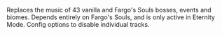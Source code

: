 Replaces the music of 43 vanilla and Fargo's Souls bosses, events and biomes. 
Depends entirely on Fargo's Souls, and is only active in Eternity Mode. 
Config options to disable individual tracks.
